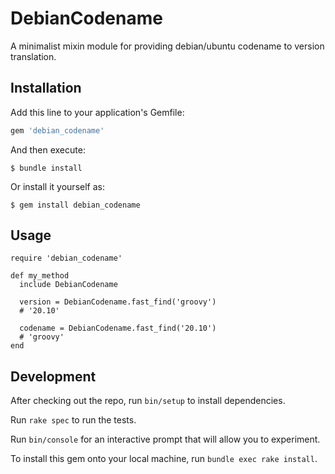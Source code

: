 # DebianCodename

A minimalist mixin module for providing debian/ubuntu codename to version translation.

## Installation

Add this line to your application's Gemfile:

```ruby
gem 'debian_codename'
```

And then execute:

    $ bundle install

Or install it yourself as:

    $ gem install debian_codename

## Usage

    require 'debian_codename'

    def my_method
      include DebianCodename

      version = DebianCodename.fast_find('groovy')
      # '20.10'

      codename = DebianCodename.fast_find('20.10')
      # 'groovy'
    end

## Development

After checking out the repo, run `bin/setup` to install
dependencies.

Run `rake spec` to run the tests.

Run `bin/console` for an interactive prompt that will allow you to
experiment.

To install this gem onto your local machine, run `bundle exec rake install`.
